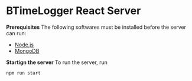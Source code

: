 # BTimeLogger React Server

**Prerequisites**
The following softwares must be installed before the server can run:

-   [Node.js](https://nodejs.org/en/)
-   [MongoDB](https://www.mongodb.com/)

**Startign the server**
To run the server, run

```
npm run start
```
